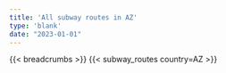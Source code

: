 ```yaml
---
title: 'All subway routes in AZ'
type: 'blank'
date: "2023-01-01"
---
```


{{< breadcrumbs >}}
{{< subway_routes country=AZ >}}
